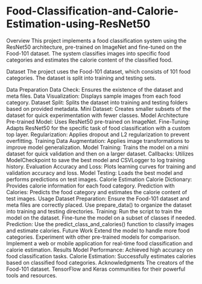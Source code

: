 # Food-Classification-and-Calorie-Estimation-using-ResNet50
Overview
This project implements a food classification system using the ResNet50 architecture, pre-trained on ImageNet and fine-tuned on the Food-101 dataset. The system classifies images into specific food categories and estimates the calorie content of the classified food.

Dataset
The project uses the Food-101 dataset, which consists of 101 food categories. The dataset is split into training and testing sets.

Data Preparation
Data Check: Ensures the existence of the dataset and meta files.
Data Visualization: Displays sample images from each food category.
Dataset Split: Splits the dataset into training and testing folders based on provided metadata.
Mini Dataset: Creates smaller subsets of the dataset for quick experimentation with fewer classes.
Model Architecture
Pre-trained Model: Uses ResNet50 pre-trained on ImageNet.
Fine-Tuning: Adapts ResNet50 for the specific task of food classification with a custom top layer.
Regularization: Applies dropout and L2 regularization to prevent overfitting.
Training
Data Augmentation: Applies image transformations to improve model generalization.
Model Training: Trains the model on a mini dataset for quick validation and then on a larger dataset.
Callbacks: Utilizes ModelCheckpoint to save the best model and CSVLogger to log training history.
Evaluation
Accuracy and Loss: Plots learning curves for training and validation accuracy and loss.
Model Testing: Loads the best model and performs predictions on test images.
Calorie Estimation
Calorie Dictionary: Provides calorie information for each food category.
Prediction with Calories: Predicts the food category and estimates the calorie content of test images.
Usage
Dataset Preparation:
Ensure the Food-101 dataset and meta files are correctly placed.
Use prepare_data() to organize the dataset into training and testing directories.
Training:
Run the script to train the model on the dataset.
Fine-tune the model on a subset of classes if needed.
Prediction:
Use the predict_class_and_calories() function to classify images and estimate calories.
Future Work
Extend the model to handle more food categories.
Experiment with other pre-trained models for comparison.
Implement a web or mobile application for real-time food classification and calorie estimation.
Results
Model Performance: Achieved high accuracy on food classification tasks.
Calorie Estimation: Successfully estimates calories based on classified food categories.
Acknowledgments
The creators of the Food-101 dataset.
TensorFlow and Keras communities for their powerful tools and resources.
